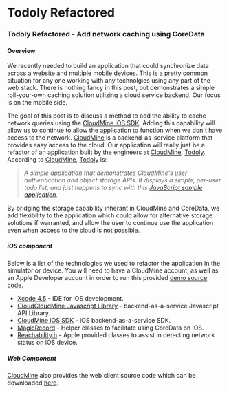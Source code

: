 Todoly Refactored
=================

### Todoly Refactored - Add network caching using CoreData 

#### Overview

We recently needed to build an application that could synchronize data across a website and multiple mobile devices.  This is a pretty common situation for any one working with any technolgies using any part of the web stack.  There is nothing fancy in this post, but demonstrates a simple roll-your-own caching solution utilizing a cloud service backend. Our focus is on the mobile side.  

The goal of this post is to discuss a method to add the ability to cache network queries using the [CloudMine iOS SDK][CloudMineIoslibrary].  Adding this capability will allow us to continue to allow the application to function when we don't have access to the network.  [CloudMine][CloudMine] is a backend-as-service platform that provides easy access to the cloud.  Our application will really just be a refactor of an application built by the engineers at [CloudMine][CloudMine], [Todoly][todolyportal]. According to [CloudMine][CloudMine], [Todoly][CloudMineIoslibrary] is: 

>    *A simple application that demonstrates CloudMine's user authentication and object storage APIs. It displays a simple, per-user todo list, and just happens to sync with this [JavaScript sample application][todolyportal].*


By bridging the storage capability inherant in CloudMine and CoreData, we add flexibility to the application which could allow for alternative storage solutions if warranted, and allow the user to continue use the application even when access to the cloud is not possible.

##### iOS component
Below is a list of the technologies we used to refactor the application in the simulator or device.  You will need to have a CloudMine account, as well as an Apple Developer account in order to run this provided [demo source code][todolyrefactoredsource].  
* [Xcode 4.5][xcode4.5] - IDE for iOS development.
* [CloudCloudMine Javascript Library][CloudMineJavascriptLibrary] - backend-as-a-service Javascript API Library.
* [CloudMine iOS SDK][CloudMineIoslibrary] - iOS backend-as-a-service SDK.
* [MagicRecord][MagicRecord] - Helper classes to facilitate using CoreData on iOS.
* [Reachability.h][Reachability.h] - Apple provided classes to assist in detecting network status on iOS device.


##### Web Component 
[CloudMine][CloudMine] also provides the web client source code which can be downloaded [here][todolyportal].

    
<!-- Embed html or javascript using the below -->
</script>
<center>

<div id="price-widget"></div>
</center>

 <!-- Links to images, hyperlinks should go here -->
 [CloudMine]: http://www.cloudmine.me
 [CloudMineIoslibrary]: https://cloudmine.me/docs/ios
 [CloudMineJavascriptLibrary]: https://cloudmine.me/docs/js
 [todolyportal]: https://cloudmine.me/sample-apps/todo/index.html 
 [todolyrefactoredsource]: http://github.com/nbomberger/todolyrefactored
 [Arcweb]: http://www.arcwebl.co
  <!-- Tool links -->
 [xcode4.5]: http://developer.apple.com/xcode
 [MagicRecord]: https://github.com/magicalpanda/MagicalRecord
 [Reachability.h]: http://developer.apple.com/library/ios/#samplecode/Reachability/Listings/Classes_Reachability_h.html 
 [README.md]: http://github.com/nbomberger/totallyrefactored 